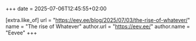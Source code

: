 +++
date = 2025-07-06T12:45:55+02:00

[extra.like_of]
url = "https://eev.ee/blog/2025/07/03/the-rise-of-whatever/"
name = "The rise of Whatever"
author.url = "https://eev.ee/"
author.name = "Eevee"
+++
